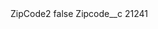 <?xml version="1.0" encoding="UTF-8"?>
<CustomMetadata xmlns="http://soap.sforce.com/2006/04/metadata" xmlns:xsi="http://www.w3.org/2001/XMLSchema-instance" xmlns:xsd="http://www.w3.org/2001/XMLSchema">
    <label>ZipCode2</label>
    <protected>false</protected>
    <values>
        <field>Zipcode__c</field>
        <value xsi:type="xsd:string">21241</value>
    </values>
</CustomMetadata>
